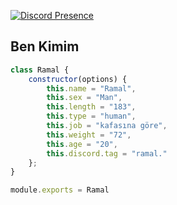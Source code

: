 [![Discord Presence](https://lanyard-profile-readme.vercel.app/api/962417173043753022?hideDiscrim=true)](https://discord.com/users/962417173043753022)

<h2>Ben Kimim</h2>

```js
class Ramal {
    constructor(options) {
        this.name = "Ramal",
        this.sex = "Man",
        this.length = "183",
        this.type = "human",
        this.job = "kafasına göre",
        this.weight = "72",
        this.age = "20",
        this.discord.tag = "ramal."
    };
}

module.exports = Ramal
```
